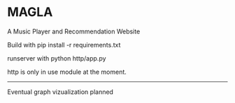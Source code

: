 MAGLA 
=====
A Music Player and Recommendation Website 

Build with pip install -r requirements.txt

runserver with python http/app.py

http is only in use module at the moment. 

__________________________________________
Eventual graph vizualization planned
